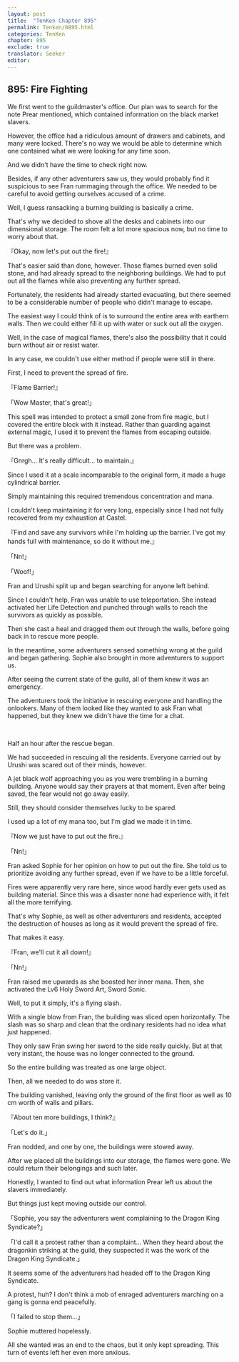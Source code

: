 ```yaml
---
layout: post
title:  "TenKen Chapter 895"
permalink: Tenken/0895.html
categories: TenKen
chapter: 895
exclude: true
translator: Seeker
editor: 
---
```

<h2>895: Fire Fighting</h2>

We first went to the guildmaster's office. Our plan was to search for the note Prear mentioned, which contained information on the black market slavers.

However, the office had a ridiculous amount of drawers and cabinets, and many were locked. There's no way we would be able to determine which one contained what we were looking for any time soon.

And we didn't have the time to check right now.

Besides, if any other adventurers saw us, they would probably find it suspicious to see Fran rummaging through the office. We needed to be careful to avoid getting ourselves accused of a crime.

Well, I guess ransacking a burning building is basically a crime.

That's why we decided to shove all the desks and cabinets into our dimensional storage. The room felt a lot more spacious now, but no time to worry about that.

『Okay, now let's put out the fire!』

That's easier said than done, however. Those flames burned even solid stone, and had already spread to the neighboring buildings. We had to put out all the flames while also preventing any further spread.

Fortunately, the residents had already started evacuating, but there seemed to be a considerable number of people who didn't manage to escape.

The easiest way I could think of is to surround the entire area with earthern walls. Then we could either fill it up with water or suck out all the oxygen.

Well, in the case of magical flames, there's also the possibility that it could burn without air or resist water.

In any case, we couldn't use either method if people were still in there.

First, I need to prevent the spread of fire.

『Flame Barrier!』

「Wow Master, that's great!」

This spell was intended to protect a small zone from fire magic, but I covered the entire block with it instead. Rather than guarding against external magic, I used it to prevent the flames from escaping outside.

But there was a problem.

『Gnrgh... It's really difficult... to maintain.』

Since I used it at a scale incomparable to the original form, it made a huge cylindrical barrier.

Simply maintaining this required tremendous concentration and mana.

I couldn't keep maintaining it for very long, especially since I had not fully recovered from my exhaustion at Castel.

『Find and save any survivors while I'm holding up the barrier. I've got my hands full with maintenance, so do it without me.』

「Nn!」

「Woof!」

Fran and Urushi split up and began searching for anyone left behind.

Since I couldn't help, Fran was unable to use teleportation. She instead activated her Life Detection and punched through walls to reach the survivors as quickly as possible.

Then she cast a heal and dragged them out through the walls, before going back in to rescue more people.

In the meantime, some adventurers sensed something wrong at the guild and began gathering. Sophie also brought in more adventurers to support us.

After seeing the current state of the guild, all of them knew it was an emergency.

The adventurers took the initiative in rescuing everyone and handling the onlookers. Many of them looked like they wanted to ask Fran what happened, but they knew we didn't have the time for a chat.

<br>

Half an hour after the rescue began.

We had succeeded in rescuing all the residents. Everyone carried out by Urushi was scared out of their minds, however.

A jet black wolf approaching you as you were trembling in a burning building. Anyone would say their prayers at that moment. Even after being saved, the fear would not go away easily.

Still, they should consider themselves lucky to be spared.

I used up a lot of my mana too, but I'm glad we made it in time.

『Now we just have to put out the fire.』

「Nn!」

Fran asked Sophie for her opinion on how to put out the fire. She told us to prioritize avoiding any further spread, even if we have to be a little forceful.

Fires were apparently very rare here, since wood hardly ever gets used as building material. Since this was a disaster none had experience with, it felt all the more terrifying.

That's why Sophie, as well as other adventurers and residents, accepted the destruction of houses as long as it would prevent the spread of fire.

That makes it easy.

『Fran, we'll cut it all down!』

「Nn!」

Fran raised me upwards as she boosted her inner mana. Then, she activated the Lv6 Holy Sword Art, Sword Sonic.

Well, to put it simply, it's a flying slash.

With a single blow from Fran, the building was sliced open horizontally. The slash was so sharp and clean that the ordinary residents had no idea what just happened.

They only saw Fran swing her sword to the side really quickly. But at that very instant, the house was no longer connected to the ground.

So the entire building was treated as one large object.

Then, all we needed to do was store it.

The building vanished, leaving only the ground of the first floor as well as 10 cm worth of walls and pillars.

『About ten more buildings, I think?』

「Let's do it.」

Fran nodded, and one by one, the buildings were stowed away.

After we placed all the buildings into our storage, the flames were gone. We could return their belongings and such later.

Honestly, I wanted to find out what information Prear left us about the slavers immediately.

But things just kept moving outside our control.

「Sophie, you say the adventurers went complaining to the Dragon King Syndicate?」

「I'd call it a protest rather than a complaint... When they heard about the dragonkin striking at the guild, they suspected it was the work of the Dragon King Syndicate.」

It seems some of the adventurers had headed off to the Dragon King Syndicate.

A protest, huh? I don't think a mob of enraged adventurers marching on a gang is gonna end peacefully.

「I failed to stop them...」

Sophie muttered hopelessly.

All she wanted was an end to the chaos, but it only kept spreading. This turn of events left her even more anxious.



